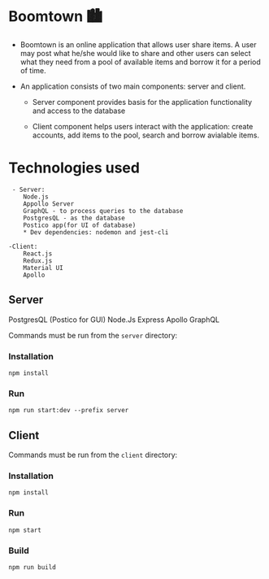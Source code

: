 # Boomtown 🏙

- Boomtown is an online application that allows user share items.
  A user may post what he/she would like to share and other users can
  select what they need from a pool of available items and borrow it for a period of time.

- An application consists of two main components: server and client.

  - Server component provides basis for the application functionality and access to the database

  - Client component helps users interact with the application: create accounts, add items
    to the pool, search and borrow avialable items.

# Technologies used

     - Server:
        Node.js
        Appollo Server
        GraphQL - to process queries to the database
        PostgresQL - as the database
        Postico app(for UI of database)
        * Dev dependencies: nodemon and jest-cli

    -Client:
        React.js
        Redux.js
        Material UI
        Apollo     


## Server

PostgresQL (Postico for GUI)
Node.Js
Express
Apollo
GraphQL




Commands must be run from the `server` directory:

### Installation

`npm install`

### Run

`npm run start:dev --prefix server`

## Client

Commands must be run from the `client` directory:

### Installation

`npm install`

### Run

`npm start`

### Build

`npm run build`

